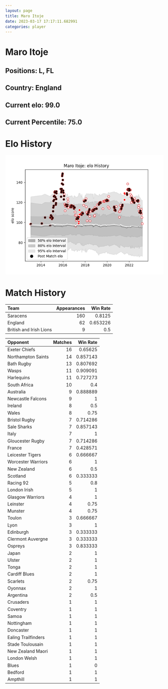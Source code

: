 ```yaml
---  
layout: page  
title: Maro Itoje  
date: 2023-03-17 17:17:11.682991  
categories: player  
---
```

# Maro Itoje

## Positions: L, FL

## Country: England

## Current elo: 99.0

## Current Percentile: 75.0

# Elo History


![elo history](history_MaroItoje.png)
# Match History


| Team                    |   Appearances |   Win Rate |
|:------------------------|--------------:|-----------:|
| Saracens                |           160 |   0.8125   |
| England                 |            62 |   0.653226 |
| British and Irish Lions |             9 |   0.5      |

| Opponent            |   Matches |   Win Rate |
|:--------------------|----------:|-----------:|
| Exeter Chiefs       |        16 |   0.65625  |
| Northampton Saints  |        14 |   0.857143 |
| Bath Rugby          |        13 |   0.807692 |
| Wasps               |        11 |   0.909091 |
| Harlequins          |        11 |   0.727273 |
| South Africa        |        10 |   0.4      |
| Australia           |         9 |   0.888889 |
| Newcastle Falcons   |         9 |   1        |
| Ireland             |         8 |   0.5      |
| Wales               |         8 |   0.75     |
| Bristol Rugby       |         7 |   0.714286 |
| Sale Sharks         |         7 |   0.857143 |
| Italy               |         7 |   1        |
| Gloucester Rugby    |         7 |   0.714286 |
| France              |         7 |   0.428571 |
| Leicester Tigers    |         6 |   0.666667 |
| Worcester Warriors  |         6 |   1        |
| New Zealand         |         6 |   0.5      |
| Scotland            |         6 |   0.333333 |
| Racing 92           |         5 |   0.8      |
| London Irish        |         5 |   1        |
| Glasgow Warriors    |         4 |   1        |
| Leinster            |         4 |   0.75     |
| Munster             |         4 |   0.75     |
| Toulon              |         3 |   0.666667 |
| Lyon                |         3 |   1        |
| Edinburgh           |         3 |   0.333333 |
| Clermont Auvergne   |         3 |   0.333333 |
| Ospreys             |         3 |   0.833333 |
| Japan               |         2 |   1        |
| Ulster              |         2 |   1        |
| Tonga               |         2 |   1        |
| Cardiff Blues       |         2 |   1        |
| Scarlets            |         2 |   0.75     |
| Oyonnax             |         2 |   1        |
| Argentina           |         2 |   0.5      |
| Crusaders           |         1 |   1        |
| Coventry            |         1 |   1        |
| Samoa               |         1 |   1        |
| Nottingham          |         1 |   1        |
| Doncaster           |         1 |   1        |
| Ealing Trailfinders |         1 |   1        |
| Stade Toulousain    |         1 |   1        |
| New Zealand Maori   |         1 |   1        |
| London Welsh        |         1 |   1        |
| Blues               |         1 |   0        |
| Bedford             |         1 |   1        |
| Ampthill            |         1 |   1        |